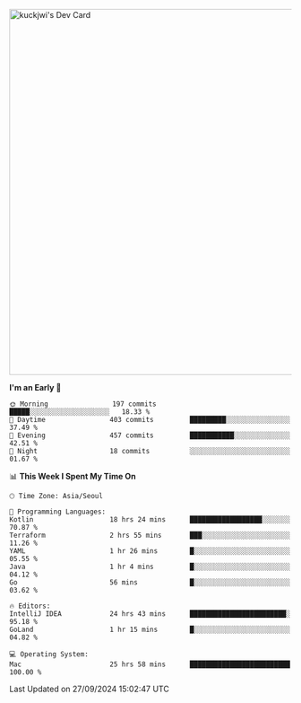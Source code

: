 <a href="https://app.daily.dev/kuckhwancho"><img src="https://api.daily.dev/devcards/v2/efef39c8028947428b3c0b486b9cd9b6.png?r=iz2&type=wide" width="652" alt="kuckjwi's Dev Card"/></a>

<!--START_SECTION:waka-->
**I'm an Early 🐤** 

```text
🌞 Morning                197 commits         █████░░░░░░░░░░░░░░░░░░░░   18.33 % 
🌆 Daytime                403 commits         █████████░░░░░░░░░░░░░░░░   37.49 % 
🌃 Evening                457 commits         ███████████░░░░░░░░░░░░░░   42.51 % 
🌙 Night                  18 commits          ░░░░░░░░░░░░░░░░░░░░░░░░░   01.67 % 
```


📊 **This Week I Spent My Time On** 

```text
🕑︎ Time Zone: Asia/Seoul

💬 Programming Languages: 
Kotlin                   18 hrs 24 mins      ██████████████████░░░░░░░   70.87 % 
Terraform                2 hrs 55 mins       ███░░░░░░░░░░░░░░░░░░░░░░   11.26 % 
YAML                     1 hr 26 mins        █░░░░░░░░░░░░░░░░░░░░░░░░   05.55 % 
Java                     1 hr 4 mins         █░░░░░░░░░░░░░░░░░░░░░░░░   04.12 % 
Go                       56 mins             █░░░░░░░░░░░░░░░░░░░░░░░░   03.62 % 

🔥 Editors: 
IntelliJ IDEA            24 hrs 43 mins      ████████████████████████░   95.18 % 
GoLand                   1 hr 15 mins        █░░░░░░░░░░░░░░░░░░░░░░░░   04.82 % 

💻 Operating System: 
Mac                      25 hrs 58 mins      █████████████████████████   100.00 % 
```


 Last Updated on 27/09/2024 15:02:47 UTC
<!--END_SECTION:waka-->
